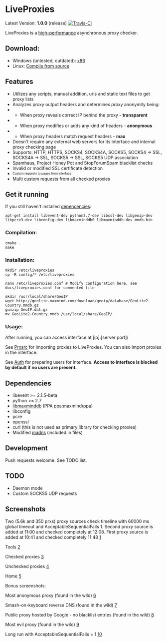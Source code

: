 # LiveProxies
Latest Version: **1.0.0** (release) [![Travis-CI](https://api.travis-ci.org/TETYYS/LiveProxies.svg)](https://travis-ci.org/TETYYS/LiveProxies/)

LiveProxies is a [high-performance](perf/perf.md) asynchronous proxy checker.

## Download:
 - Windows (untested, outdated): [x86](https://github.com/TETYYS/LiveProxies/raw/devel/bin/win32_mingw/LiveProxies.1.0.0.x86.7z)
 - Linux: [Compile from source](https://github.com/TETYYS/LiveProxies.git)

## Features
 - Utilizes any scripts, manual addition, urls and static text files to get proxy lists
 - Analyzes proxy output headers and determines proxy anonymity being:
 - - When proxy reveals correct IP behind the proxy - **transparent**
 - - When proxy modifies or adds any kind of headers - **anonymous**
 - - When proxy headers match request headers - **max**
 - Doesn't require any external web servers for its interface and internal proxy checking page
 - Supports: HTTP, HTTPS, SOCKS4, SOCKS4A, SOCKS5, SOCKS4 -> SSL, SOCKS4A -> SSL, SOCKS5 -> SSL, SOCKS5 UDP association
 - Spamhaus, Project Honey Pot and StopForumSpam blacklist checks
 - Invalid or modified SSL certificate detection
 - <sub><sup>Custom requests to pages from interface</sup></sub>
 - Multi custom requests from all checked proxies

## Get it running
If you still haven't installed [depencencies](#dependencies):
```
apt-get install libevent-dev python2.7-dev libssl-dev libgeoip-dev libpcre3-dev libconfig-dev libmaxminddb0 libmaxminddb-dev mmdb-bin
```
### Compilation: 
```
cmake .
make
```
### Installation:
```
mkdir /etc/liveproxies
cp -R config/* /etc/liveproxies

nano /etc/liveproxies.conf # Modify configuration here, see docs/liveproxies.conf for commented file

mkdir /usr/local/share/GeoIP
wget http://geolite.maxmind.com/download/geoip/database/GeoLite2-Country.mmdb.gz
gunzip GeoIP.dat.gz
mv GeoLite2-Country.mmdb /usr/local/share/GeoIP/
```
### Usage:

After running, you can access interface at [ip]:[server port]/

See [Prxsrc](docs/prxsrc.md) for importing proxies to LiveProxies. You can also import proxies in the interface.
 
See [Auth](docs/auth.md) for preparing users for interface. **Access to interface is blocked by default if no users are present.**

## Dependencies <a name="dependencies"></a>
 - libevent >= 2.1.5-beta
 - python >= 2.7
 - [libmaxminddb] (PPA ppa:maxmind/ppa)
 - libconfig
 - pcre
 - openssl
 - curl (this is not used as primary library for checking proxies)
 - Modified [madns] (included in files)

## Development
Push requests welcome. See TODO list.

## TODO
 - Daemon mode
 - Custom SOCKS5 UDP requests

## Screenshots

Two (5.6k and 350 prxs) proxy sources check timeline with 60000 ms global timeout and AcceptableSequentialFails 1. Second proxy source is added at 11:00 and checked completely at 12:08. First proxy source is added at 10:41 and checked completely 11:48
[1](https://github.com/TETYYS/LiveProxies/raw/devel/screenshots/1.png)

Tools
[2](https://github.com/TETYYS/LiveProxies/raw/devel/screenshots/2.png)

Checked proxies
[3](https://github.com/TETYYS/LiveProxies/raw/devel/screenshots/3.png)

Unchecked proxies
[4](https://github.com/TETYYS/LiveProxies/raw/devel/screenshots/4.png)

Home
[5](https://github.com/TETYYS/LiveProxies/raw/devel/screenshots/5.png)

Bonus screenshots:

Most anonymous proxy (found in the wild)
[6](https://github.com/TETYYS/LiveProxies/raw/devel/screenshots/6.png)

Smash-on-keyboard reverse DNS (found in the wild)
[7](https://github.com/TETYYS/LiveProxies/raw/devel/screenshots/7.png)

Public proxy hosted by Google - no blacklist entries (found in the wild)
[8](https://github.com/TETYYS/LiveProxies/raw/devel/screenshots/8.png)

Most evil proxy (found in the wild)
[9](https://github.com/TETYYS/LiveProxies/raw/devel/screenshots/9.png)

Long run with AcceptableSequentialFails = 1
[10](https://github.com/TETYYS/LiveProxies/raw/devel/screenshots/10.png)

[libmaxminddb]:https://github.com/maxmind/libmaxminddb
[madns]:https://github.com/tiago4orion/madns